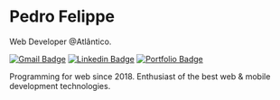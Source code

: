 # Pedro Felippe 

Web Developer @Atlântico.

[![Gmail Badge](https://img.shields.io/badge/pedfelippe@gmail.com-333333?style=flat-square&logo=gmail)](mailto:pedfelippe@gmail.com)
[![Linkedin Badge](https://img.shields.io/badge/-Pedro%20Felippe-00875f?style=flat-square&logo=Linkedin&logoColor=white)](https://www.linkedin.com/in/pedro-felippe/) 
[![Portfolio Badge](https://img.shields.io/badge/Portfolio-FF5722?style=flat-square&logo=todoist&logoColor=white)](https://portfolio-pefelippe.vercel.app/) 

Programming for web since 2018. Enthusiast of the best web & mobile development technologies.
